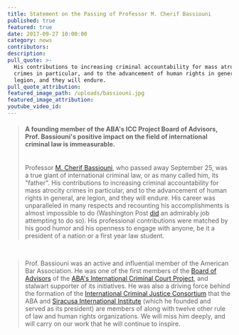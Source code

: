 ```yaml
---
title: Statement on the Passing of Professor M. Cherif Bassiouni
published: true
featured: true
date: 2017-09-27 10:00:00
category: news
contributors:
description:
pull_quote: >-
  His contributions to increasing criminal accountability for mass atrocity
  crimes in particular, and to the advancement of human rights in general, are
  legion, and they will endure.
pull_quote_attribution:
featured_image_path: /uploads/bassiouni.jpg
featured_image_attribution:
youtube_video_id:
---
```



> <div link="blue" vlink="purple"><div><h4>A founding member of the ABA's ICC Project Board of Advisors, Prof. Bassiouni's positive impact on the field of international criminal law is immeasurable.&nbsp;</h4><div>&nbsp;</div><div>Professor <a href="https://www.aba-icc.org/board-of-advisors/prof-mcherif-bassiouni/">M. Cherif Bassiouni</a>, who passed away September 25, was a true giant of international criminal law, or as many called him, its "father". His contributions to increasing criminal accountability for mass atrocity crimes in particular, and to the advancement of human rights in general, are legion, and they will endure. His career was unparalleled in many respects and recounting his accomplishments is almost impossible to do (Washington Post <a href="https://www.washingtonpost.com/local/obituaries/m-cherif-bassiouni-father-of-international-criminal-law-dies-at-79/2017/09/26/7a5e736c-a2c5-11e7-8cfe-d5b912fabc99_story.html?utm_term=.31248b430244">did</a> an admirably job attempting to do so). His professional contributions were matched by his good humor and his openness to engage with anyone, be it a president of a nation or a first year law student.&nbsp;</div></div></div>

<div>&nbsp;</div>

> <div link="blue" vlink="purple"><div><div>Prof. Bassiouni was an active and influential member of the American Bar Association. He was one of the first members of the <a href="https://www.aba-icc.org/the-aba-icc-project/board-of-advisors/">Board of Advisors</a> of the <a href="https://www.aba-icc.org/">ABA's International Criminal Court Project</a>, and stalwart supporter of its initiatives. He was also a driving force behind the formation of the <a href="http://www.icj-consortium.org/">International Criminal Justice Consortium</a> that the ABA and <a href="http://www.siracusainstitute.org/portal/">Siracusa International Institute</a> (which he founded and served as its president) are members of along with twelve other rule of law and human rights organizations. We will miss him deeply, and will carry on our work that he will continue to inspire.</div></div></div>
